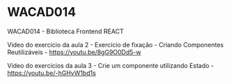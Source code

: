 # WACAD014
WACAD014 - Biblioteca Frontend REACT

Video do exercicio da aula 2 - Exercício de fixação - Criando Componentes Reutilizáveis - https://youtu.be/8gG9O0Dd5-w

Video do exercicios da aula 3 - Crie um componente utilizando Estado - https://youtu.be/-hGHvW1bd1s
